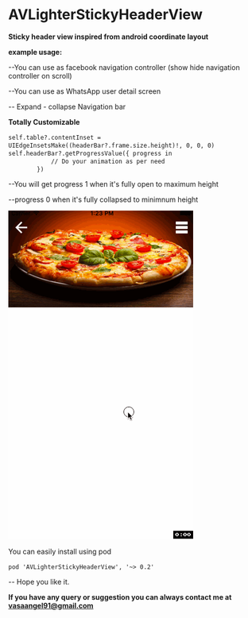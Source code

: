 # AVLighterStickyHeaderView


**Sticky header view inspired from android coordinate layout**


**example usage:** 

--You can use as facebook navigation controller (show hide navigation controller on scroll)

--You can use as WhatsApp user detail screen 

-- Expand - collapse Navigation bar

**Totally Customizable**

```
self.table?.contentInset = UIEdgeInsetsMake((headerBar?.frame.size.height)!, 0, 0, 0)
self.headerBar?.getProgressValue({ progress in
            // Do your animation as per need
        })
```
--You will get progress 1 when it's fully open to maximum height

--progress 0 when it's fully collapsed to minimnum height

![AVLighterStickyHeaderView](https://raw.githubusercontent.com/angelvasa/AVLighterStickyHeaderView/master/demo_recording.gif)



You can easily install using pod

```
pod 'AVLighterStickyHeaderView', '~> 0.2'
```


-- Hope you like it. 

**If you have any query or suggestion you can always contact me at vasaangel91@gmail.com**
